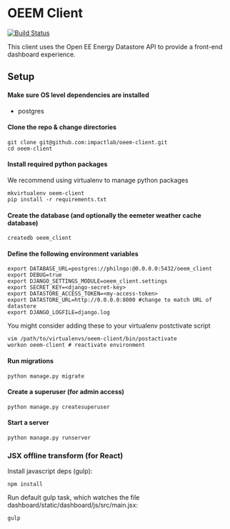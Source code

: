 OEEM Client
===========

[![Build Status](https://travis-ci.org/impactlab/oeem-client.svg?branch=develop)](https://travis-ci.org/impactlab/oeem-client)


This client uses the Open EE Energy Datastore API to provide a front-end
dashboard experience.

Setup
-----

#### Make sure OS level dependencies are installed

- postgres

#### Clone the repo & change directories

    git clone git@github.com:impactlab/oeem-client.git
    cd oeem-client

#### Install required python packages

We recommend using virtualenv to manage python packages

    mkvirtualenv oeem-client
    pip install -r requirements.txt

#### Create the database (and optionally the eemeter weather cache database)

    createdb oeem_client

#### Define the following environment variables

    export DATABASE_URL=postgres://philngo:@0.0.0.0:5432/oeem_client
    export DEBUG=true
    export DJANGO_SETTINGS_MODULE=oeem_client.settings
    export SECRET_KEY=<django-secret-key>
    export DATASTORE_ACCESS_TOKEN=<my-access-token>
    export DATASTORE_URL=http://0.0.0.0:8000 #change to match URL of datastore
    export DJANGO_LOGFILE=django.log

You might consider adding these to your virtualenv postctivate script

    vim /path/to/virtualenvs/oeem-client/bin/postactivate
    workon oeem-client # reactivate environment

#### Run migrations

    python manage.py migrate

#### Create a superuser (for admin access)

    python manage.py createsuperuser

#### Start a server

    python manage.py runserver

### JSX offline transform (for React)

Install javascript deps (gulp):

    npm install

Run default gulp task, which watches the file dashboard/static/dashboard/js/src/main.jsx:

    gulp
